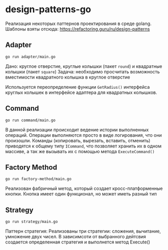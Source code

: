 # design-patterns-go

Реализация некоторых паттернов проектирования в среде golang.
Шаблоны взяты отсюда: https://refactoring.guru/ru/design-patterns

## Adapter

`
go run adapter/main.go 
`

Дано: круглое отверстие, круглые колышки (пакет `round`) и квадратные колышки (пакет `square`)
Задача: необходимо просчитать возможность вместимости квадратного колышка в круглое отверстие

Используется переопределение функции `GetRadius()` интерфейса круглых колышек в интерфейсе адаптера для квадратных колышков.
## Command

`
go run command/main.go
`

В данной реализации происходит ведение истории выполненных операций.
Операции выполняются просто в виде логирования, что они произошли.
Команды (копировать, вырезать, вставить, отменить) приводятся к общему типу `ICommand`, что позволяет хранить их в одном массиве, а так же вызывать их с помощью метода `ExecuteCommand()`

## Factory Method

`
go run factory-method/main.go
`

Реализован фабричный метод, который создает кросс-платформенные кнопки. Кнопка имеет один функционал, но
может иметь разный тип

## Strategy

`
go run strategy/main.go
`

Паттерн стратегия:
Реализованы три стратегии: сложения, вычитание, умножение двух чисел. В зависимсоти от выбранного дейтсвия создается определенная стратегия и выполнется метод Execute()